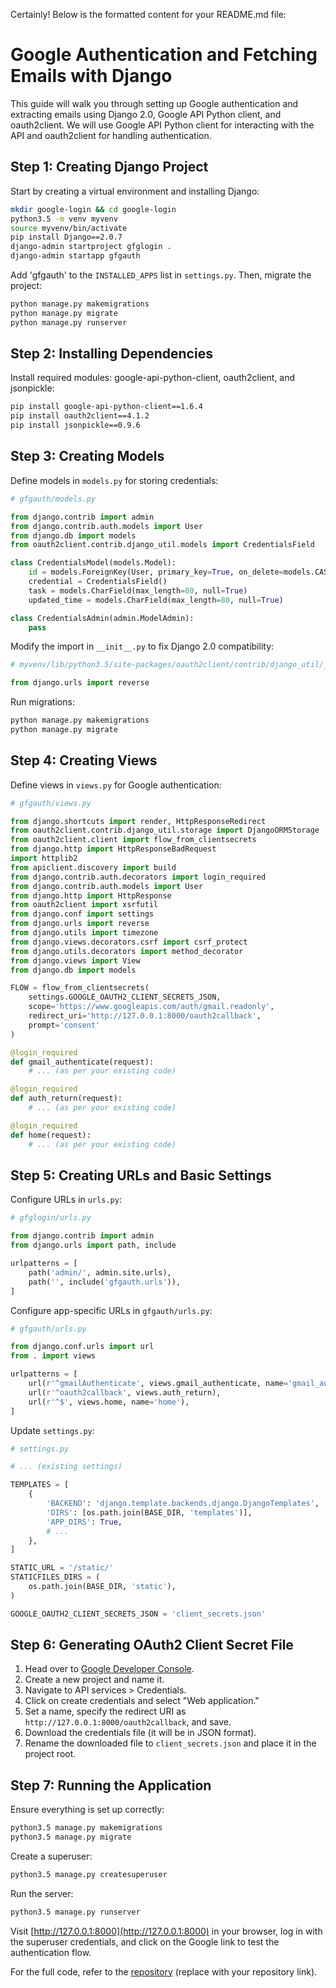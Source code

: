 Certainly! Below is the formatted content for your README.md file:

# Google Authentication and Fetching Emails with Django

This guide will walk you through setting up Google authentication and extracting emails using Django 2.0, Google API Python client, and oauth2client. We will use Google API Python client for interacting with the API and oauth2client for handling authentication. 

## Step 1: Creating Django Project

Start by creating a virtual environment and installing Django:

```bash
mkdir google-login && cd google-login
python3.5 -m venv myvenv
source myvenv/bin/activate
pip install Django==2.0.7
django-admin startproject gfglogin .
django-admin startapp gfgauth
```

Add 'gfgauth' to the `INSTALLED_APPS` list in `settings.py`. Then, migrate the project:

```bash
python manage.py makemigrations
python manage.py migrate
python manage.py runserver
```

## Step 2: Installing Dependencies

Install required modules: google-api-python-client, oauth2client, and jsonpickle:

```bash
pip install google-api-python-client==1.6.4
pip install oauth2client==4.1.2
pip install jsonpickle==0.9.6
```

## Step 3: Creating Models

Define models in `models.py` for storing credentials:

```python
# gfgauth/models.py

from django.contrib import admin
from django.contrib.auth.models import User
from django.db import models
from oauth2client.contrib.django_util.models import CredentialsField

class CredentialsModel(models.Model):
    id = models.ForeignKey(User, primary_key=True, on_delete=models.CASCADE)
    credential = CredentialsField()
    task = models.CharField(max_length=80, null=True)
    updated_time = models.CharField(max_length=80, null=True)

class CredentialsAdmin(admin.ModelAdmin):
    pass
```

Modify the import in `__init__.py` to fix Django 2.0 compatibility:

```python
# myvenv/lib/python3.5/site-packages/oauth2client/contrib/django_util/__init__.py

from django.urls import reverse
```

Run migrations:

```bash
python manage.py makemigrations
python manage.py migrate
```

## Step 4: Creating Views

Define views in `views.py` for Google authentication:

```python
# gfgauth/views.py

from django.shortcuts import render, HttpResponseRedirect
from oauth2client.contrib.django_util.storage import DjangoORMStorage
from oauth2client.client import flow_from_clientsecrets
from django.http import HttpResponseBadRequest
import httplib2
from apiclient.discovery import build
from django.contrib.auth.decorators import login_required
from django.contrib.auth.models import User
from django.http import HttpResponse
from oauth2client import xsrfutil
from django.conf import settings
from django.urls import reverse
from django.utils import timezone
from django.views.decorators.csrf import csrf_protect
from django.utils.decorators import method_decorator
from django.views import View
from django.db import models

FLOW = flow_from_clientsecrets(
    settings.GOOGLE_OAUTH2_CLIENT_SECRETS_JSON,
    scope='https://www.googleapis.com/auth/gmail.readonly',
    redirect_uri='http://127.0.0.1:8000/oauth2callback',
    prompt='consent'
)

@login_required
def gmail_authenticate(request):
    # ... (as per your existing code)

@login_required
def auth_return(request):
    # ... (as per your existing code)

@login_required
def home(request):
    # ... (as per your existing code)
```

## Step 5: Creating URLs and Basic Settings

Configure URLs in `urls.py`:

```python
# gfglogin/urls.py

from django.contrib import admin
from django.urls import path, include

urlpatterns = [
    path('admin/', admin.site.urls),
    path('', include('gfgauth.urls')),
]
```

Configure app-specific URLs in `gfgauth/urls.py`:

```python
# gfgauth/urls.py

from django.conf.urls import url
from . import views

urlpatterns = [
    url(r'^gmailAuthenticate', views.gmail_authenticate, name='gmail_authenticate'),
    url(r'^oauth2callback', views.auth_return),
    url(r'^$', views.home, name='home'),
]
```

Update `settings.py`:

```python
# settings.py

# ... (existing settings)

TEMPLATES = [
    {
        'BACKEND': 'django.template.backends.django.DjangoTemplates',
        'DIRS': [os.path.join(BASE_DIR, 'templates')],
        'APP_DIRS': True,
        # ...
    },
]

STATIC_URL = '/static/'
STATICFILES_DIRS = (
    os.path.join(BASE_DIR, 'static'),
)

GOOGLE_OAUTH2_CLIENT_SECRETS_JSON = 'client_secrets.json'
```

## Step 6: Generating OAuth2 Client Secret File

1. Head over to [Google Developer Console](https://console.developers.google.com/).
2. Create a new project and name it.
3. Navigate to API services > Credentials.
4. Click on create credentials and select "Web application."
5. Set a name, specify the redirect URI as `http://127.0.0.1:8000/oauth2callback`, and save.
6. Download the credentials file (it will be in JSON format).
7. Rename the downloaded file to `client_secrets.json` and place it in the project root.

## Step 7: Running the Application

Ensure everything is set up correctly:

```bash
python3.5 manage.py makemigrations
python3.5 manage.py migrate
```

Create a superuser:

```bash
python3.5 manage.py createsuperuser
```

Run the server:

```bash
python3.5 manage.py runserver
```

Visit [http://127.0.0.1:8000](http://127.0.0.1:8000) in your browser, log in with the superuser credentials, and click on the Google link to test the authentication flow.

For the full code, refer to the [repository](#) (replace with your repository link).